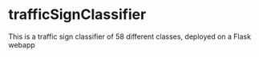 # trafficSignClassifier
This is a traffic sign classifier of 58 different classes, deployed on a Flask webapp 
